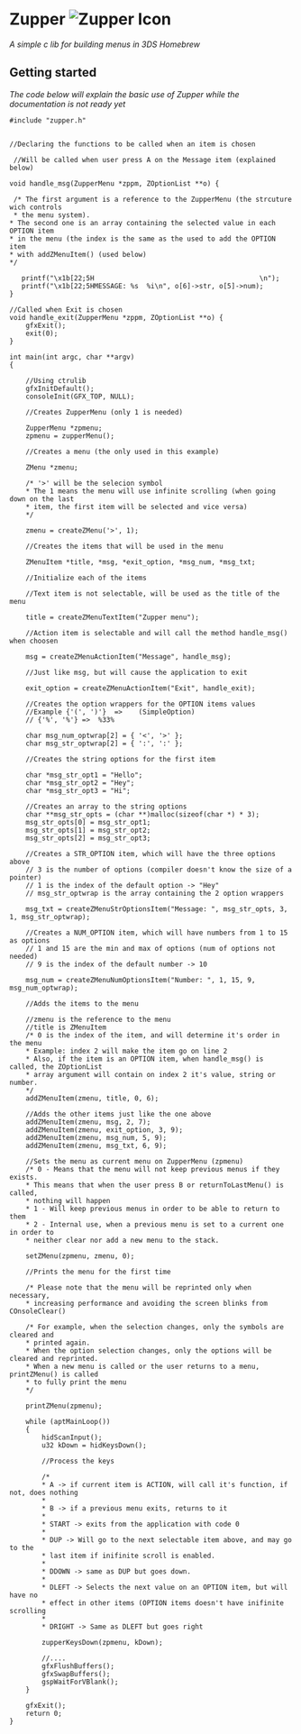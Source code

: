 # Zupper ![Zupper Icon](https://woodenbell.github.io/static/images/Zupper.png)  
*A simple c lib for building menus in 3DS Homebrew*

## Getting started
*The code below will explain the basic use of Zupper while the documentation is not ready yet*

    #include "zupper.h"
    
    
    //Declaring the functions to be called when an item is chosen
    
     //Will be called when user press A on the Message item (explained below)
     
    void handle_msg(ZupperMenu *zppm, ZOptionList **o) {
        
     /* The first argument is a reference to the ZupperMenu (the strcuture wich controls
     * the menu system).
    * The second one is an array containing the selected value in each OPTION item
    * in the menu (the index is the same as the used to add the OPTION item 
    * with addZMenuItem() (used below)
    */
    
	   printf("\x1b[22;5H                                         \n");
	   printf("\x1b[22;5HMESSAGE: %s  %i\n", o[6]->str, o[5]->num);
    }

    //Called when Exit is chosen
    void handle_exit(ZupperMenu *zppm, ZOptionList **o) {
	    gfxExit();
	    exit(0);
    }

    int main(int argc, char **argv)
    {
    
        //Using ctrulib
	    gfxInitDefault();
	    consoleInit(GFX_TOP, NULL);
	    
	    //Creates ZupperMenu (only 1 is needed)
	    
	    ZupperMenu *zpmenu;
    	zpmenu = zupperMenu();
    	
    	//Creates a menu (the only used in this example)
    	
    	ZMenu *zmenu;
    	
    	/* '>' will be the selecion symbol
    	* The 1 means the menu will use infinite scrolling (when going down on the last
    	* item, the first item will be selected and vice versa)
    	*/
    	
    	zmenu = createZMenu('>', 1);
    	
    	//Creates the items that will be used in the menu
    	
    	ZMenuItem *title, *msg, *exit_option, *msg_num, *msg_txt;
    	
    	//Initialize each of the items
    	
    	//Text item is not selectable, will be used as the title of the menu
    	
    	title = createZMenuTextItem("Zupper menu");
    	
    	//Action item is selectable and will call the method handle_msg() when choosen
    	
    	msg = createZMenuActionItem("Message", handle_msg);
    	
    	//Just like msg, but will cause the application to exit
    	
    	exit_option = createZMenuActionItem("Exit", handle_exit);
    	
    	//Creates the option wrappers for the OPTION items values
    	//Example {'(', ')'}  =>    (SimpleOption)
    	// {'%', '%'} =>  %33%
    	
    	char msg_num_optwrap[2] = { '<', '>' };
    	char msg_str_optwrap[2] = { ':', ':' };
    	
    	//Creates the string options for the first item
    	
    	char *msg_str_opt1 = "Hello";
    	char *msg_str_opt2 = "Hey";
    	char *msg_str_opt3 = "Hi";
    	
    	//Creates an array to the string options
    	char **msg_str_opts = (char **)malloc(sizeof(char *) * 3);
    	msg_str_opts[0] = msg_str_opt1;
    	msg_str_opts[1] = msg_str_opt2;
    	msg_str_opts[2] = msg_str_opt3;
    	
    	//Creates a STR_OPTION item, which will have the three options above
    	// 3 is the number of options (compiler doesn't know the size of a pointer)
    	// 1 is the index of the default option -> "Hey"
    	// msg_str_optwrap is the array containing the 2 option wrappers
    	
    	msg_txt = createZMenuStrOptionsItem("Message: ", msg_str_opts, 3, 1, msg_str_optwrap);
    	
    	//Creates a NUM_OPTION item, which will have numbers from 1 to 15 as options
    	// 1 and 15 are the min and max of options (num of options not needed)
    	// 9 is the index of the default number -> 10
    	
    	msg_num = createZMenuNumOptionsItem("Number: ", 1, 15, 9, msg_num_optwrap);
    	
    	//Adds the items to the menu
    	
    	//zmenu is the reference to the menu
    	//title is ZMenuItem 
    	/* 0 is the index of the item, and will determine it's order in the menu
    	* Example: index 2 will make the item go on line 2
    	* Also, if the item is an OPTION item, when handle_msg() is called, the ZOptionList
    	* array argument will contain on index 2 it's value, string or number.
    	*/
    	addZMenuItem(zmenu, title, 0, 6);
    	
    	//Adds the other items just like the one above
    	addZMenuItem(zmenu, msg, 2, 7);
    	addZMenuItem(zmenu, exit_option, 3, 9);
    	addZMenuItem(zmenu, msg_num, 5, 9);
    	addZMenuItem(zmenu, msg_txt, 6, 9);
    	
    	//Sets the menu as current menu on ZupperMenu (zpmenu)
    	/* 0 - Means that the menu will not keep previous menus if they exists.
    	* This means that when the user press B or returnToLastMenu() is called,
    	* nothing will happen
    	* 1 - Will keep previous menus in order to be able to return to them
    	* 2 - Internal use, when a previous menu is set to a current one in order to
    	* neither clear nor add a new menu to the stack.
    	
    	setZMenu(zpmenu, zmenu, 0);
    	
    	//Prints the menu for the first time
    	
    	/* Please note that the menu will be reprinted only when necessary,
    	* increasing performance and avoiding the screen blinks from COnsoleClear()
    	
    	/* For example, when the selection changes, only the symbols are cleared and
    	* printed again.
    	* When the option selection changes, only the options will be cleared and reprinted.
    	* When a new menu is called or the user returns to a menu, printZMenu() is called
    	* to fully print the menu
    	*/
    	
    	printZMenu(zpmenu);
    
	    while (aptMainLoop())
	    {
	    	hidScanInput();
	    	u32 kDown = hidKeysDown();
	    	
	    	//Process the keys
	    	
	    	/*
	    	* A -> if current item is ACTION, will call it's function, if not, does nothing
	    	*
	    	* B -> if a previous menu exits, returns to it
	    	*
	    	* START -> exits from the application with code 0
	    	*
	    	* DUP -> Will go to the next selectable item above, and may go to the
	    	* last item if inifinite scroll is enabled.
	    	*
	    	* DDOWN -> same as DUP but goes down.
	    	*
	    	* DLEFT -> Selects the next value on an OPTION item, but will have no
	    	* effect in other items (OPTION items doesn't have inifinite scrolling
	    	*
	    	* DRIGHT -> Same as DLEFT but goes right
	    	
	    	zupperKeysDown(zpmenu, kDown);

	    	//....
	    	gfxFlushBuffers();
	    	gfxSwapBuffers();
	    	gspWaitForVBlank();
    	}

    	gfxExit();
    	return 0;
    }


